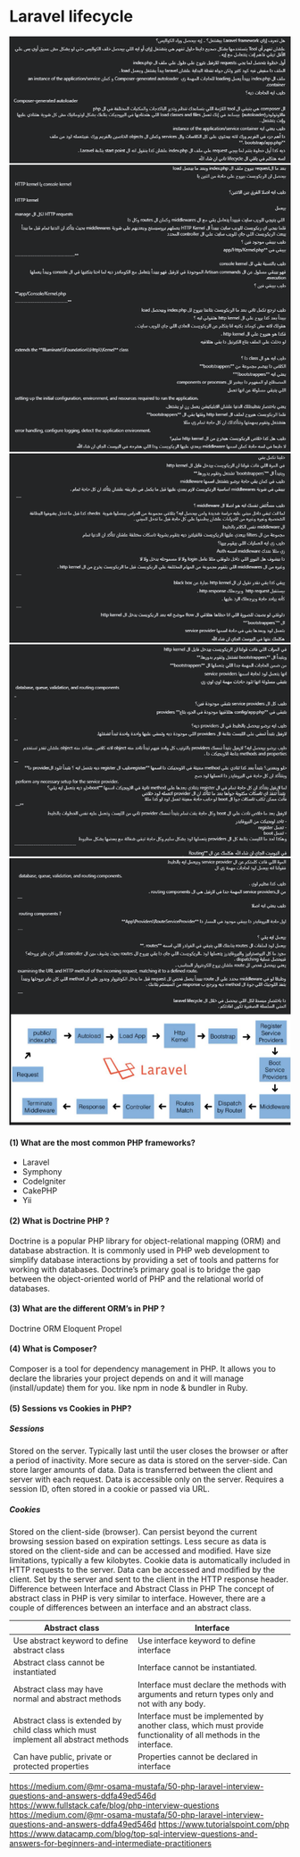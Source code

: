 # Laravel lifecycle

![alt text](image.png)
![alt text](image-1.png)
![alt text](image-2.png)
![alt text](image-3.png)
![alt text](image-4.png)

#### (1) What are the most common PHP frameworks?

- Laravel
- Symphony
- CodeIgniter
- CakePHP
- Yii

#### (2) What is Doctrine PHP ?

Doctrine is a popular PHP library for object-relational mapping (ORM) and database abstraction. It is commonly used in PHP web development to simplify database interactions by providing a set of tools and patterns for working with databases. Doctrine’s primary goal is to bridge the gap between the object-oriented world of PHP and the relational world of databases.

#### (3) What are the different ORM’s in PHP ?

Doctrine ORM
Eloquent
Propel

#### (4) What is Composer?

Composer is a tool for dependency management in PHP. It allows you to declare the libraries your project depends on and it will manage (install/update) them for you. like npm in node & bundler in Ruby.

#### (5) Sessions vs Cookies in PHP?

##### Sessions

Stored on the server.
Typically last until the user closes the browser or after a period of inactivity.
More secure as data is stored on the server-side.
Can store larger amounts of data.
Data is transferred between the client and server with each request.
Data is accessible only on the server.
Requires a session ID, often stored in a cookie or passed via URL.

##### Cookies

Stored on the client-side (browser).
Can persist beyond the current browsing session based on expiration settings.
Less secure as data is stored on the client-side and can be accessed and modified.
Have size limitations, typically a few kilobytes.
Cookie data is automatically included in HTTP requests to the server.
Data can be accessed and modified by the client.
Set by the server and sent to the client in the HTTP response header.
Difference between Interface and Abstract Class in PHP
The concept of abstract class in PHP is very similar to interface. However, there are a couple of differences between an interface and an abstract class.

| Abstract class                                                                      | Interface                                                                                                         |
| ----------------------------------------------------------------------------------- | ----------------------------------------------------------------------------------------------------------------- |
| Use abstract keyword to define abstract class                                       | Use interface keyword to define interface                                                                         |
| Abstract class cannot be instantiated                                               | Interface cannot be instantiated.                                                                                 |
| Abstract class may have normal and abstract methods                                 | Interface must declare the methods with arguments and return types only and not with any body.                    |
| Abstract class is extended by child class which must implement all abstract methods | Interface must be implemented by another class, which must provide functionality of all methods in the interface. |
| Can have public, private or protected properties                                    | Properties cannot be declared in interface                                                                        |



https://medium.com/@mr-osama-mustafa/50-php-laravel-interview-questions-and-answers-ddfa49ed546d
https://www.fullstack.cafe/blog/php-interview-questions
https://medium.com/@mr-osama-mustafa/50-php-laravel-interview-questions-and-answers-ddfa49ed546d
https://www.tutorialspoint.com/php
https://www.datacamp.com/blog/top-sql-interview-questions-and-answers-for-beginners-and-intermediate-practitioners
